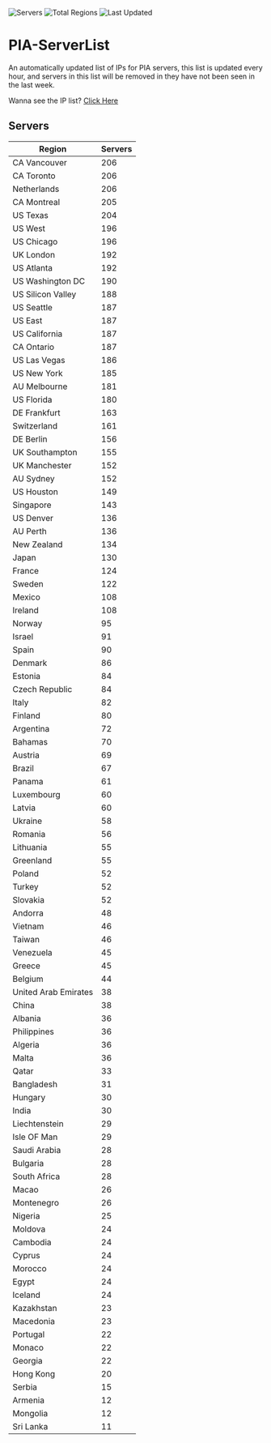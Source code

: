 ![Servers](https://img.shields.io/badge/Servers-8,584-darkgreen)
![Total Regions](https://img.shields.io/badge/Total_Regions-97-darkgreen)
![Last Updated](https://img.shields.io/badge/Last_Updated-April_28_2024_21:56_EDT-darkgreen)

# PIA-ServerList
An automatically updated list of IPs for PIA servers, this list is updated every hour, and servers in this list will be removed in they have not been seen in the last week.

Wanna see the IP list? [Click Here](./context.json)

## Servers
| Region               | Servers |
|----------------------|---------|
| CA Vancouver | 206 |
| CA Toronto | 206 |
| Netherlands | 206 |
| CA Montreal | 205 |
| US Texas | 204 |
| US West | 196 |
| US Chicago | 196 |
| UK London | 192 |
| US Atlanta | 192 |
| US Washington DC | 190 |
| US Silicon Valley | 188 |
| US Seattle | 187 |
| US East | 187 |
| US California | 187 |
| CA Ontario | 187 |
| US Las Vegas | 186 |
| US New York | 185 |
| AU Melbourne | 181 |
| US Florida | 180 |
| DE Frankfurt | 163 |
| Switzerland | 161 |
| DE Berlin | 156 |
| UK Southampton | 155 |
| UK Manchester | 152 |
| AU Sydney | 152 |
| US Houston | 149 |
| Singapore | 143 |
| US Denver | 136 |
| AU Perth | 136 |
| New Zealand | 134 |
| Japan | 130 |
| France | 124 |
| Sweden | 122 |
| Mexico | 108 |
| Ireland | 108 |
| Norway | 95 |
| Israel | 91 |
| Spain | 90 |
| Denmark | 86 |
| Estonia | 84 |
| Czech Republic | 84 |
| Italy | 82 |
| Finland | 80 |
| Argentina | 72 |
| Bahamas | 70 |
| Austria | 69 |
| Brazil | 67 |
| Panama | 61 |
| Luxembourg | 60 |
| Latvia | 60 |
| Ukraine | 58 |
| Romania | 56 |
| Lithuania | 55 |
| Greenland | 55 |
| Poland | 52 |
| Turkey | 52 |
| Slovakia | 52 |
| Andorra | 48 |
| Vietnam | 46 |
| Taiwan | 46 |
| Venezuela | 45 |
| Greece | 45 |
| Belgium | 44 |
| United Arab Emirates | 38 |
| China | 38 |
| Albania | 36 |
| Philippines | 36 |
| Algeria | 36 |
| Malta | 36 |
| Qatar | 33 |
| Bangladesh | 31 |
| Hungary | 30 |
| India | 30 |
| Liechtenstein | 29 |
| Isle OF Man | 29 |
| Saudi Arabia | 28 |
| Bulgaria | 28 |
| South Africa | 28 |
| Macao | 26 |
| Montenegro | 26 |
| Nigeria | 25 |
| Moldova | 24 |
| Cambodia | 24 |
| Cyprus | 24 |
| Morocco | 24 |
| Egypt | 24 |
| Iceland | 24 |
| Kazakhstan | 23 |
| Macedonia | 23 |
| Portugal | 22 |
| Monaco | 22 |
| Georgia | 22 |
| Hong Kong | 20 |
| Serbia | 15 |
| Armenia | 12 |
| Mongolia | 12 |
| Sri Lanka | 11 |